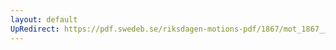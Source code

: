 ```yaml
---
layout: default
UpRedirect: https://pdf.swedeb.se/riksdagen-motions-pdf/1867/mot_1867__ak__00099.pdf
---
```

